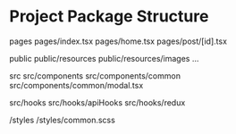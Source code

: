# Project Package Structure

pages
pages/index.tsx
pages/home.tsx
pages/post/[id].tsx

public
public/resources
public/resources/images
...

src
src/components
src/components/common
src/components/common/modal.tsx

src/hooks
src/hooks/apiHooks
src/hooks/redux

/styles
/styles/common.scss
